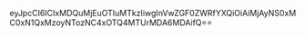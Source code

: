 eyJpcCI6ICIxMDQuMjEuOTIuMTkzIiwgInVwZGF0ZWRfYXQiOiAiMjAyNS0xMC0xN1QxMzoyNTozNC4xOTQ4MTUrMDA6MDAifQ==